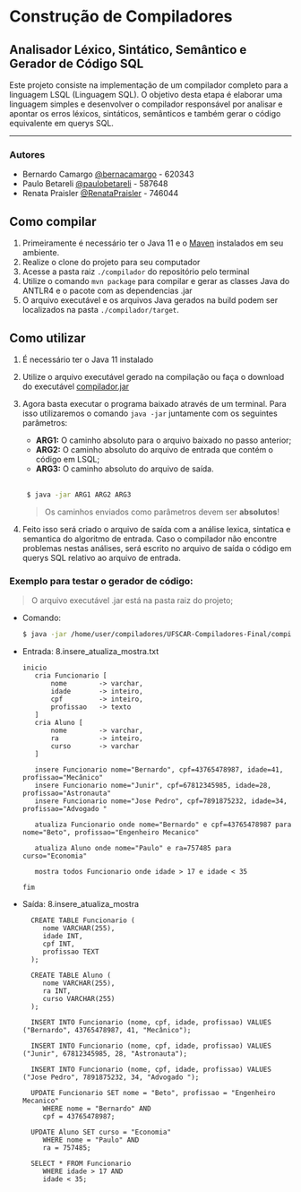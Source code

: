 # Construção de Compiladores

## Analisador Léxico, Sintático, Semântico e Gerador de Código SQL

Este projeto consiste na implementação de um compilador completo para a linguagem LSQL (Linguagem SQL).
O objetivo desta etapa é elaborar uma linguagem simples e desenvolver o compilador responsável por analisar e apontar os erros léxicos, sintáticos, semânticos e também gerar o código equivalente em querys SQL.

---

### Autores

- Bernardo Camargo [@bernacamargo](https://github.com/bernacamargo) - 620343
- Paulo Betareli [@paulobetareli](https://github.com/paulobetareli) - 587648
- Renata Praisler [@RenataPraisler](https://github.com/RenataPraisler) - 746044

## Como compilar

1. Primeiramente é necessário ter o Java 11 e o [Maven](https://maven.apache.org/index.html) instalados em seu ambiente.
2. Realize o clone do projeto para seu computador
3. Acesse a pasta raiz `./compilador` do repositório pelo terminal
4. Utilize o comando `mvn package` para compilar e gerar as classes Java do ANTLR4 e o pacote com as dependencias .jar
5. O arquivo executável e os arquivos Java gerados na build podem ser localizados na pasta `./compilador/target`.

## Como utilizar

1. É necessário ter o Java 11 instalado
2. Utilize o arquivo executável gerado na compilação ou faça o download do executável [compilador.jar](https://github.com/bernacamargo/UFSCar-Compiladores-Final/raw/main/compilador.jar)
3. Agora basta executar o programa baixado através de um terminal. Para isso utilizaremos o comando `java -jar` juntamente com os seguintes parâmetros:

   - **ARG1:** O caminho absoluto para o arquivo baixado no passo anterior;
   - **ARG2:** O caminho absoluto do arquivo de entrada que contém o código em LSQL;
   - **ARG3:** O caminho absoluto do arquivo de saída.

   <br>

   ```sh
    $ java -jar ARG1 ARG2 ARG3
   ```

   > Os caminhos enviados como parâmetros devem ser **absolutos**!

4. Feito isso será criado o arquivo de saída com a análise lexica, sintatica e semantica do algoritmo de entrada. Caso o compilador não encontre problemas nestas análises, será escrito no arquivo de saída o código em querys SQL relativo ao arquivo de entrada.

### Exemplo para testar o gerador de código:
> O arquivo executável .jar está na pasta raiz do projeto;

-   Comando:

    ```sh
    $ java -jar /home/user/compiladores/UFSCAR-Compiladores-Final/compilador.jar  /home/user/compiladores/UFSCar-Compiladores-Final/Casos\ de\     testes/3.casos_gerador_codigo/1.entrada/8.insere_atualiza_mostra.txt /home/user/compiladores/UFSCar-Compiladores-Final/Casos\ de\ testes/3.casos_gerador_codigo\2.exemplos_codigo_SQL\8.insere_atualiza_mostra.txt
    ```

-   Entrada: 8.insere_atualiza_mostra.txt

    ```
    inicio
       cria Funcionario [
           nome        -> varchar,
           idade       -> inteiro,
           cpf         -> inteiro,
           profissao   -> texto
       ]
       cria Aluno [
           nome        -> varchar,
           ra          -> inteiro,
           curso       -> varchar
       ]

       insere Funcionario nome="Bernardo", cpf=43765478987, idade=41, profissao="Mecânico"
       insere Funcionario nome="Junir", cpf=67812345985, idade=28, profissao="Astronauta"
       insere Funcionario nome="Jose Pedro", cpf=7891875232, idade=34, profissao="Advogado "

       atualiza Funcionario onde nome="Bernardo" e cpf=43765478987 para nome="Beto", profissao="Engenheiro Mecanico"

       atualiza Aluno onde nome="Paulo" e ra=757485 para curso="Economia"

       mostra todos Funcionario onde idade > 17 e idade < 35

    fim
    ```

-   Saída: 8.insere_atualiza_mostra

    ```
      CREATE TABLE Funcionario ( 
         nome VARCHAR(255),
         idade INT,
         cpf INT,
         profissao TEXT
      );

      CREATE TABLE Aluno ( 
         nome VARCHAR(255),
         ra INT,
         curso VARCHAR(255)
      );

      INSERT INTO Funcionario (nome, cpf, idade, profissao) VALUES ("Bernardo", 43765478987, 41, "Mecânico");

      INSERT INTO Funcionario (nome, cpf, idade, profissao) VALUES ("Junir", 67812345985, 28, "Astronauta");

      INSERT INTO Funcionario (nome, cpf, idade, profissao) VALUES ("Jose Pedro", 7891875232, 34, "Advogado ");

      UPDATE Funcionario SET nome = "Beto", profissao = "Engenheiro Mecanico"
         WHERE nome = "Bernardo" AND
         cpf = 43765478987;

      UPDATE Aluno SET curso = "Economia"
         WHERE nome = "Paulo" AND
         ra = 757485;

      SELECT * FROM Funcionario
         WHERE idade > 17 AND
         idade < 35;

    ```
